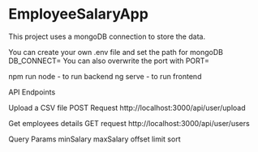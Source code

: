# EmployeeSalaryApp

This project uses a mongoDB connection to store the data.

You can create your own .env file and set the path for mongoDB
DB_CONNECT=
You can also overwrite the port with
PORT=


npm run node - to run backend
ng serve - to run frontend

API Endpoints 

Upload a CSV file
POST Request
http://localhost:3000/api/user/upload


Get employees details
GET request
http://localhost:3000/api/user/users

Query Params
minSalary
maxSalary
offset
limit
sort
